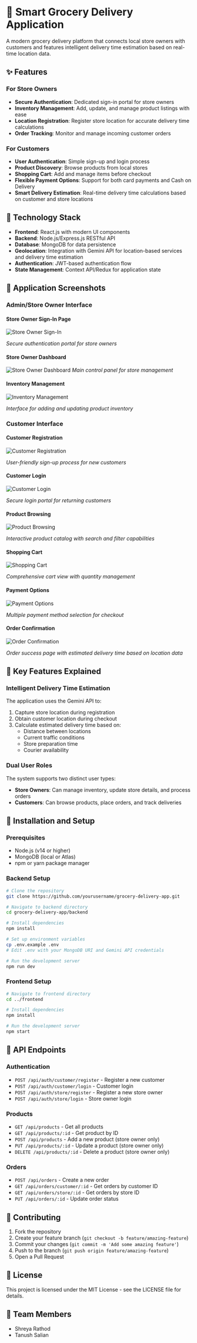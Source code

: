 # 🛒 Smart Grocery Delivery Application

A modern grocery delivery platform that connects local store owners with customers and features intelligent delivery time estimation based on real-time location data.

## ✨ Features

### For Store Owners
- **Secure Authentication**: Dedicated sign-in portal for store owners
- **Inventory Management**: Add, update, and manage product listings with ease
- **Location Registration**: Register store location for accurate delivery time calculations
- **Order Tracking**: Monitor and manage incoming customer orders

### For Customers
- **User Authentication**: Simple sign-up and login process
- **Product Discovery**: Browse products from local stores
- **Shopping Cart**: Add and manage items before checkout
- **Flexible Payment Options**: Support for both card payments and Cash on Delivery
- **Smart Delivery Estimation**: Real-time delivery time calculations based on customer and store locations

## 🔧 Technology Stack

- **Frontend**: React.js with modern UI components
- **Backend**: Node.js/Express.js RESTful API
- **Database**: MongoDB for data persistence
- **Geolocation**: Integration with Gemini API for location-based services and delivery time estimation
- **Authentication**: JWT-based authentication flow
- **State Management**: Context API/Redux for application state

## 📸 Application Screenshots

### Admin/Store Owner Interface

#### Store Owner Sign-In Page
![Store Owner Sign-In](https://github.com/user-attachments/assets/9c0d6a6b-c096-4f0a-8940-2c2fc3b72d2f)

*Secure authentication portal for store owners*

#### Store Owner Dashboard
![Store Owner Dashboard](https://github.com/user-attachments/assets/f7cb5234-4dfd-44bf-a775-ab58a0200118)
*Main control panel for store management*

#### Inventory Management
![Inventory Management](https://github.com/user-attachments/assets/f4611480-102f-4243-ab57-c5f4d6ad268a)

*Interface for adding and updating product inventory*

### Customer Interface

#### Customer Registration
![Customer Registration](https://github.com/user-attachments/assets/e7c4f6a3-b10b-4747-bd11-8e3078e64f5b)

*User-friendly sign-up process for new customers*

#### Customer Login
![Customer Login](https://github.com/user-attachments/assets/8b26b2cd-9f22-4d46-a8a7-1a7d6999c97c)

*Secure login portal for returning customers*

#### Product Browsing
![Product Browsing](https://github.com/user-attachments/assets/1bf4e293-cfaa-46c3-9107-059decb25028)

*Interactive product catalog with search and filter capabilities*

#### Shopping Cart
![Shopping Cart](https://github.com/user-attachments/assets/785185a9-48cf-4c09-bff9-d2668a174c8c)

*Comprehensive cart view with quantity management*

#### Payment Options
![Payment Options](https://github.com/user-attachments/assets/39ae61d3-0069-4b55-a11a-f4f8f98d1ed5)

*Multiple payment method selection for checkout*

#### Order Confirmation
![Order Confirmation](https://github.com/user-attachments/assets/b6bdf8f6-ff67-47c7-b187-0b8a3298e792)

*Order success page with estimated delivery time based on location data*

## 🌟 Key Features Explained

### Intelligent Delivery Time Estimation
The application uses the Gemini API to:
1. Capture store location during registration
2. Obtain customer location during checkout
3. Calculate estimated delivery time based on:
   - Distance between locations
   - Current traffic conditions
   - Store preparation time
   - Courier availability

### Dual User Roles
The system supports two distinct user types:
- **Store Owners**: Can manage inventory, update store details, and process orders
- **Customers**: Can browse products, place orders, and track deliveries

## 🚀 Installation and Setup

### Prerequisites
- Node.js (v14 or higher)
- MongoDB (local or Atlas)
- npm or yarn package manager

### Backend Setup
```bash
# Clone the repository
git clone https://github.com/yourusername/grocery-delivery-app.git

# Navigate to backend directory
cd grocery-delivery-app/backend

# Install dependencies
npm install

# Set up environment variables
cp .env.example .env
# Edit .env with your MongoDB URI and Gemini API credentials

# Run the development server
npm run dev
```

### Frontend Setup
```bash
# Navigate to frontend directory
cd ../frontend

# Install dependencies
npm install

# Run the development server
npm start
```

## 📝 API Endpoints

### Authentication
- `POST /api/auth/customer/register` - Register a new customer
- `POST /api/auth/customer/login` - Customer login
- `POST /api/auth/store/register` - Register a new store owner
- `POST /api/auth/store/login` - Store owner login

### Products
- `GET /api/products` - Get all products
- `GET /api/products/:id` - Get product by ID
- `POST /api/products` - Add a new product (store owner only)
- `PUT /api/products/:id` - Update a product (store owner only)
- `DELETE /api/products/:id` - Delete a product (store owner only)

### Orders
- `POST /api/orders` - Create a new order
- `GET /api/orders/customer/:id` - Get orders by customer ID
- `GET /api/orders/store/:id` - Get orders by store ID
- `PUT /api/orders/:id` - Update order status

## 🤝 Contributing

1. Fork the repository
2. Create your feature branch (`git checkout -b feature/amazing-feature`)
3. Commit your changes (`git commit -m 'Add some amazing feature'`)
4. Push to the branch (`git push origin feature/amazing-feature`)
5. Open a Pull Request

## 📄 License

This project is licensed under the MIT License - see the LICENSE file for details.

## 👥 Team Members

- Shreya Rathod
- Tanush Salian
